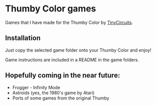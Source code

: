 # Thumby Color games
Games that I have made for the Thumby Color by [TinyCircuits](https://tinycircuits.com/).

## Installation
Just copy the selected game folder onto your Thumby Color and enjoy!  

Game instructions are included in a README in the game folders.

## Hopefully coming in the near future:
- Frogger - Infinity Mode
- Astroids (yes, the 1980's game by Atari)
- Ports of some games from the original Thumby
